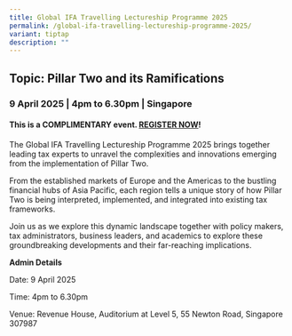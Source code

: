 ```yaml
---
title: Global IFA Travelling Lectureship Programme 2025
permalink: /global-ifa-travelling-lectureship-programme-2025/
variant: tiptap
description: ""
---
```

<h2><strong>Topic: Pillar Two and its Ramifications</strong></h2>
<h3><strong>9 April 2025 | 4pm to 6.30pm | Singapore</strong></h3>
<h4>This is a COMPLIMENTARY event.  <a href="https://form.gov.sg/67cf0e957bfa2ff9df728154" rel="noopener nofollow" target="_blank">REGISTER NOW</a>!</h4>
<p>The Global IFA Travelling Lectureship Programme 2025 brings together leading
tax experts to unravel the complexities and innovations emerging from the
implementation of Pillar Two.</p>
<p>From the established markets of Europe and the Americas to the bustling
financial hubs of Asia Pacific, each region tells a unique story of how
Pillar Two is being interpreted, implemented, and integrated into existing
tax frameworks.</p>
<p>Join us as we explore this dynamic landscape together with policy makers,
tax administrators, business leaders, and academics to explore these groundbreaking
developments and their far-reaching implications.</p>
<p><strong>Admin Details</strong>
</p>
<p>Date: 9 April 2025</p>
<p>Time: 4pm to 6.30pm</p>
<p>Venue: Revenue House, Auditorium at Level 5, 55 Newton Road, Singapore
307987</p>
<p></p>
<p></p>
<p></p>